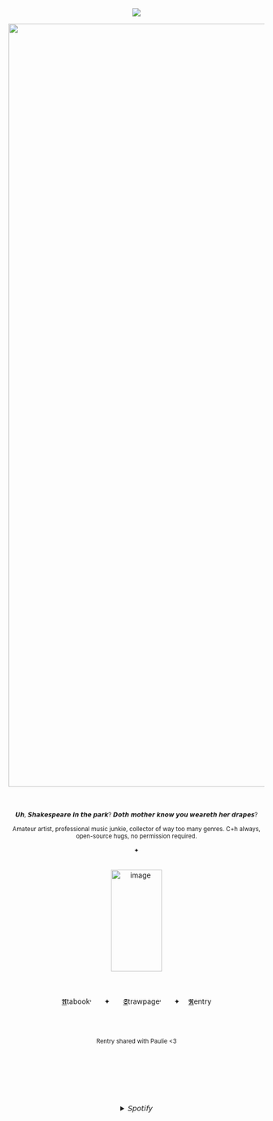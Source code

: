 <div align="center">
<br />
<br />
  
![](https://komarev.com/ghpvc/?username=Bigguykoi&color=ca1154&label=Folks&style=plastic)
<br />




<img width="2500" height="1500" alt="image" src="https://github.com/user-attachments/assets/c14a6ab6-8ce0-4d00-9aeb-8b78461e7129" />




<br />
<br />
<br />

<p align="center"> <sub> 𝙐𝙝, 𝙎𝙝𝙖𝙠𝙚𝙨𝙥𝙚𝙖𝙧𝙚 𝙞𝙣 𝙩𝙝𝙚 𝙥𝙖𝙧𝙠? 𝘿𝙤𝙩𝙝 𝙢𝙤𝙩𝙝𝙚𝙧 𝙠𝙣𝙤𝙬 𝙮𝙤𝙪 𝙬𝙚𝙖𝙧𝙚𝙩𝙝 𝙝𝙚𝙧 𝙙𝙧𝙖𝙥𝙚𝙨? </sub>


 <sub> Amateur artist, professional music junkie, collector of way too many genres. C+h always, open-source hugs, no permission required.</sub> </p>
<sub> ✦ </sub>


<br />

<img width="100" height="200" alt="image" src="https://github.com/user-attachments/assets/933c60f3-b5a0-4be3-a49b-6cf11808d193" />
<br />
<br />

<br />


ㅤ[𝕬](https://sillybillykoijoi.atabook.org/)tabook˒ㅤㅤ✦ㅤㅤ[𝕾](https://heytheremistergimmesomecash.straw.page)trawpage˒ㅤㅤ✦ㅤ [𝕽](https://rentry.co/rogersstark)entryㅤ

<br />
<br />

<sub> Rentry shared with Paulie <3 </sub>

<br />
<br />
<br />
<br />
<br />
<br />

<details>
</sub><summary>𝘚𝘱𝘰𝘵𝘪𝘧𝘺</summary><h5 align="center">
  
[![spotify-github-profile](https://spotify-github-profile.kittinanx.com/api/view?uid=3176d66wffyhd4zfphvsyk44it3y&cover_image=true&theme=default&show_offline=false&background_color=0d1117&interchange=false&bar_color_cover=false&bar_color=aa0000)](https://github.com/kittinan/spotify-github-profile)


